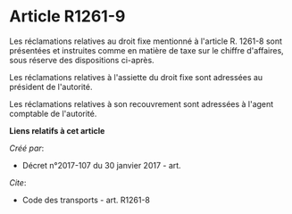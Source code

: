 # Article R1261-9

Les réclamations relatives au droit fixe mentionné à l'article R. 1261-8 sont présentées et instruites comme en matière de
taxe sur le chiffre d'affaires, sous réserve des dispositions ci-après. 

Les réclamations relatives à l'assiette du droit fixe sont adressées au président de l'autorité. 

Les réclamations relatives à son recouvrement sont adressées à l'agent comptable de l'autorité.

**Liens relatifs à cet article**

_Créé par_:

  - Décret n°2017-107 du 30 janvier 2017 - art.

_Cite_:

  - Code des transports - art. R1261-8
